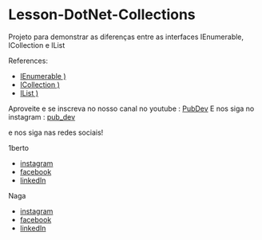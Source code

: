 # Lesson-DotNet-Collections
Projeto para demonstrar as diferenças entre as interfaces IEnumerable, ICollection e IList

References:

 - [IEnumerable )](https://docs.microsoft.com/en-us/dotnet/api/system.collections.ienumerable?view=netcore-3.1)
 - [ICollection )](https://docs.microsoft.com/en-us/dotnet/api/system.collections.icollection?view=netcore-3.1)
 - [IList )](https://docs.microsoft.com/en-us/dotnet/api/system.collections.ilist?view=netcore-3.1)
 
 Aproveite e se inscreva no nosso canal no youtube : [PubDev](https://www.youtube.com/c/PubDev)
 E nos siga no instagram : [pub_dev](https://www.instagram.com/pub_dev)

 e nos siga nas redes sociais!

1berto
 - [instagram](https://www.instagram.com/1bberto)
 - [facebook](https://web.facebook.com/1bberto)
 - [linkedIn](https://www.linkedin.com/in/humbberto)

Naga
 - [instagram](https://www.instagram.com/rafakenji23)
 - [facebook](https://web.facebook.com/rafakenji.japa)
 - [linkedIn](https://www.linkedin.com/in/rafakenji)